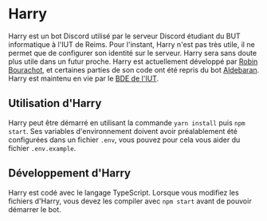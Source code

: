 # Harry
Harry est un bot Discord utilisé par le serveur Discord étudiant du BUT informatique à l'IUT de Reims. Pour l'instant, Harry n'est pas très utile, il ne permet que de configurer son identité sur le serveur. Harry sera sans doute plus utile dans un futur proche. Harry est actuellement développé par [Robin Bourachot](https://github.com/Ciborn), et certaines parties de son code ont été repris du bot [Aldebaran](https://github.com/Nightorn/Aldebaran). Harry est maintenu en vie par le [BDE de l'IUT](http://404cm.com/).
## Utilisation d'Harry
Harry peut être démarré en utilisant la commande `yarn install` puis `npm start`. Ses variables d'environnement doivent avoir préalablement été configurées dans un fichier `.env`, vous pouvez pour cela vous aider du fichier `.env.example`.
## Développement d'Harry
Harry est codé avec le langage TypeScript. Lorsque vous modifiez les fichiers d'Harry, vous devez les compiler avec `npm start` avant de pouvoir démarrer le bot.

